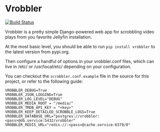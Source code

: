 Vrobbler
========

[![Build Status](https://ci.unbl.ink/api/badges/secstate/vrobbler/status.svg?ref=refs/heads/main)](https://ci.unbl.ink/secstate/vrobbler)

Vrobbler is a pretty simple Django-powered web app for scrobbling video plays from you favorite Jellyfin installation.

At the most basic level, you should be able to run `pip install vrobbler` to the latest version from pypi.org.

Then configure a handful of options in your vrobbler.conf files, which can live in /etc/ or /usr/local/etc/  depending on your configuration.

You can checkout the `scrobbler.conf.example` file in the source for this project, or refer to the following guide:

```
VROBBLER_DEBUG=True
VROBBLER_JSON_LOGGING=True
VROBBLER_LOG_LEVEL="DEBUG"
VROBBLER_MEDIA_ROOT = "/media/"
VROBBLER_TMDB_API_KEY = "<key>"
VROBBLER_KEEP_DETAILED_SCROBBLE_LOGS=True
VROBBLER_DATABASE_URL="postgres://vrobbler:<pass>@db.service:5432/vrobbler"
VROBBLER_REDIS_URL="redis://:<pass>@cache.service:6379/0"
```
